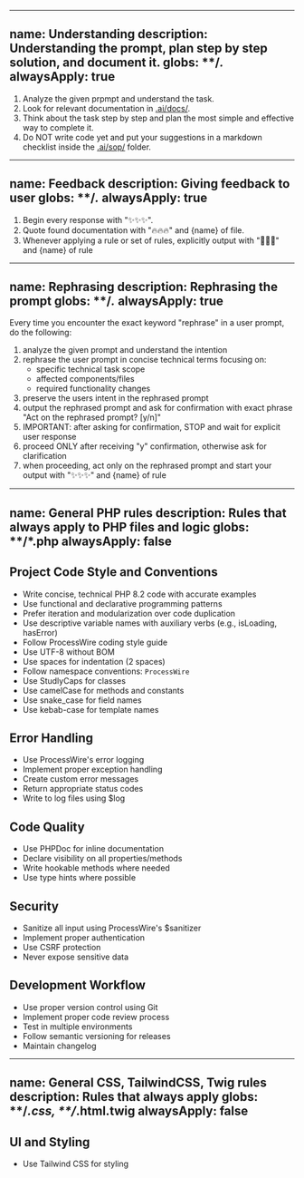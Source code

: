 <!-- Understanding -->
---
name: Understanding
description: Understanding the prompt, plan step by step solution, and document it.
globs: **/*.*
alwaysApply: true
---
1. Analyze the given prpmpt and understand the task.
2. Look for relevant documentation in [.ai/docs/](/.ai/docs/).
3. Think about the task step by step and plan the most simple and effective way to complete it.
4. Do NOT write code yet and put your suggestions in a markdown checklist inside the [.ai/sop/](/.ai/sop/) folder.
<!-- /Understanding -->


<!-- Feedback -->
---
name: Feedback
description: Giving feedback to user
globs: **/*.*
alwaysApply: true
---
1. Begin every response with "✨✨✨".  
2. Quote found documentation with "🔥🔥🔥" and {name} of file.  
3. Whenever applying a rule or set of rules, explicitly output with "🎉🎉🎉" and {name} of rule
<!-- /Feedback -->


<!-- Rephrasing -->
---
name: Rephrasing
description: Rephrasing the prompt
globs: **/*.*
alwaysApply: true
---
Every time you encounter the exact keyword "rephrase" in a user prompt, do the following:
1. analyze the given prompt and understand the intention
2. rephrase the user prompt in concise technical terms focusing on:
   - specific technical task scope
   - affected components/files
   - required functionality changes
3. preserve the users intent in the rephrased prompt
4. output the rephrased prompt and ask for confirmation with exact phrase "Act on the rephrased prompt? [y/n]"
5. IMPORTANT: after asking for confirmation, STOP and wait for explicit user response
6. proceed ONLY after receiving "y" confirmation, otherwise ask for clarification
7. when proceeding, act only on the rephrased prompt and start your output with "✨✨✨" and {name} of rule
<!-- /Rephrasing -->


<!-- PHP Rules -->
---
name: General PHP rules
description: Rules that always apply to PHP files and logic
globs: **/*.php
alwaysApply: false
---
## Project Code Style and Conventions
- Write concise, technical PHP 8.2 code with accurate examples
- Use functional and declarative programming patterns
- Prefer iteration and modularization over code duplication
- Use descriptive variable names with auxiliary verbs (e.g., isLoading, hasError)
- Follow ProcessWire coding style guide
- Use UTF-8 without BOM
- Use spaces for indentation (2 spaces)
- Follow namespace conventions: `ProcessWire`
- Use StudlyCaps for classes
- Use camelCase for methods and constants
- Use snake_case for field names
- Use kebab-case for template names

## Error Handling
- Use ProcessWire's error logging
- Implement proper exception handling
- Create custom error messages
- Return appropriate status codes
- Write to log files using $log

## Code Quality
- Use PHPDoc for inline documentation
- Declare visibility on all properties/methods
- Write hookable methods where needed
- Use type hints where possible

## Security
- Sanitize all input using ProcessWire's $sanitizer
- Implement proper authentication
- Use CSRF protection
- Never expose sensitive data

## Development Workflow
- Use proper version control using Git
- Implement proper code review process
- Test in multiple environments
- Follow semantic versioning for releases
- Maintain changelog
<!-- /PHP Rules -->


<!-- Styling Rules -->
---
name: General CSS, TailwindCSS, Twig rules
description: Rules that always apply
globs: **/*.css, **/*.html.twig
alwaysApply: false
---
## UI and Styling
- Use Tailwind CSS for styling
<!-- /Styling Rules -->